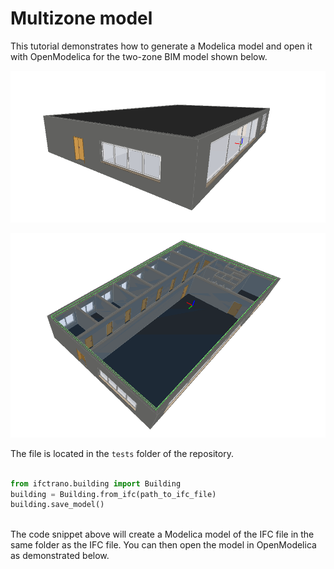 # Multizone model
This tutorial demonstrates how to generate a Modelica model and open it with OpenModelica for the two-zone BIM model shown below.

![Generated model](./img/multizone_1.png)

![Generated model](./img/multizone_2.png)

The file is located in the `tests` folder of the repository.


```python

from ifctrano.building import Building
building = Building.from_ifc(path_to_ifc_file)
building.save_model()
                
```
            

The code snippet above will create a Modelica model of the IFC file in the same folder as the IFC file. You can then open the model in OpenModelica as demonstrated below.


